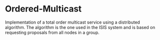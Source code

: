 # Ordered-Multicast
Implementation of a total order multicast service using a distributed algorithm. The algorithm is the one used in the ISIS system and is based on requesting proposals from all nodes in a group.
